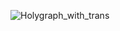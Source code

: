 ![Holygraph_with_trans](https://user-images.githubusercontent.com/87268044/230226837-e4f57963-39e0-400e-b3cc-f310ec68e7f6.png)

